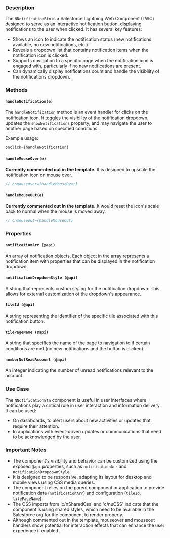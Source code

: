 ### Description

The `NNotificationBtn` is a Salesforce Lightning Web Component (LWC) designed to serve as an interactive notification button, displaying notifications to the user when clicked. It has several key features:

- Shows an icon to indicate the notification status (new notifications available, no new notifications, etc.).
- Reveals a dropdown list that contains notification items when the notification icon is clicked.
- Supports navigation to a specific page when the notification icon is engaged with, particularly if no new notifications are present.
- Can dynamically display notifications count and handle the visibility of the notifications dropdown.

### Methods

#### `handleNotification(e)`
The `handleNotification` method is an event handler for clicks on the notification icon. It toggles the visibility of the notification dropdown, updates the `showNotifications` property, and may navigate the user to another page based on specified conditions.

Example usage:
```js
onclick={handleNotification}
```

#### `handleMouseOver(e)`
**Currently commented out in the template.** It is designed to upscale the notification icon on mouse over.

```js
// onmouseover={handleMouseOver} 
```

#### `handleMouseOut(e)`
**Currently commented out in the template.** It would reset the icon's scale back to normal when the mouse is moved away.

```js
// onmouseout={handleMouseOut}
```

### Properties

#### `notificationArr (@api)`
An array of notification objects. Each object in the array represents a notification item with properties that can be displayed in the notification dropdown.

#### `notificationDropdownStyle (@api)`
A string that represents custom styling for the notification dropdown. This allows for external customization of the dropdown's appearance.

#### `tileId (@api)`
A string representing the identifier of the specific tile associated with this notification button.

#### `tilePageName (@api)`
A string that specifies the name of the page to navigation to if certain conditions are met (no new notifications and the button is clicked).

#### `numberNotReadAccount (@api)`
An integer indicating the number of unread notifications relevant to the account.

### Use Case

The `NNotificationBtn` component is useful in user interfaces where notifications play a critical role in user interaction and information delivery. It can be used:

- On dashboards, to alert users about new activities or updates that require their attention.
- In applications with event-driven updates or communications that need to be acknowledged by the user.

### Important Notes

- The component's visibility and behavior can be customized using the exposed `@api` properties, such as `notificationArr` and `notificationDropdownStyle`.
- It is designed to be responsive, adapting its layout for desktop and mobile views using CSS media queries.
- The component relies on the parent component or application to provide notification data (`notificationArr`) and configuration (`tileId`, `tilePageName`).
- The CSS imports from 'c/nSharedCss' and 'c/nuCSS' indicate that the component is using shared styles, which need to be available in the Salesforce org for the component to render properly.
- Although commented out in the template, mouseover and mouseout handlers show potential for interaction effects that can enhance the user experience if enabled.